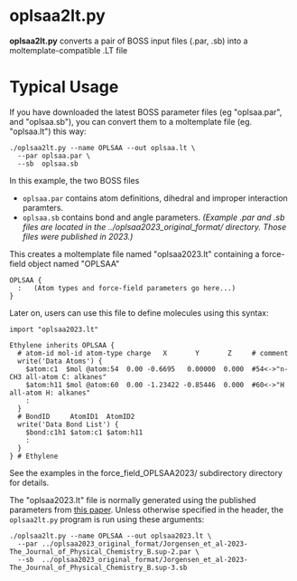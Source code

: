 oplsaa2lt.py
==========================

**oplsaa2lt.py** converts a pair of BOSS input files (.par, .sb) into a moltemplate-compatible .LT file

# Typical Usage
If you have downloaded the latest BOSS parameter files
(eg "oplsaa.par", and "oplsaa.sb"),
you can convert them to a moltemplate file (eg. "oplsaa.lt") this way:
```
./oplsaa2lt.py --name OPLSAA --out oplsaa.lt \
  --par oplsaa.par \
  --sb  oplsaa.sb
```
In this example, the two BOSS files
- `oplsaa.par` contains atom definitions, dihedral and improper interaction paramters.
- `oplsaa.sb` contains bond and angle parameters.
*(Example .par and .sb files are located in the ../oplsaa2023_original_format/ directory.  Those files were published in 2023.)*

This creates a moltemplate file named "oplsaa2023.lt" containing a force-field object named "OPLSAA"
```
OPLSAA {
  :   (Atom types and force-field parameters go here...)
}
```
Later on, users can use this file to define molecules using this syntax:
```
import "oplsaa2023.lt"

Ethylene inherits OPLSAA {
  # atom-id mol-id atom-type charge   X       Y       Z     # comment
  write('Data Atoms') {
    $atom:c1  $mol @atom:54  0.00 -0.6695   0.00000  0.000  #54<->"n-CH3 all-atom C: alkanes"
    $atom:h11 $mol @atom:60  0.00 -1.23422 -0.85446  0.000  #60<->"H all-atom H: alkanes"
    :
  }
  # BondID     AtomID1  AtomID2
  write('Data Bond List') {
    $bond:c1h1 $atom:c1 $atom:h11
    :
  }
} # Ethylene
```
See the examples in the force_field_OPLSAA2023/ subdirectory directory for details.


The "oplsaa2023.lt" file is normally generated using the published parameters from [this paper](https://pubs.acs.org/doi/suppl/10.1021/acs.jpcb.3c06602).  Unless otherwise specified in the header, the `oplsaa2lt.py` program is run using these arguments:
```
./oplsaa2lt.py --name OPLSAA --out oplsaa2023.lt \
  --par ../oplsaa2023_original_format/Jorgensen_et_al-2023-The_Journal_of_Physical_Chemistry_B.sup-2.par \
  --sb  ../oplsaa2023_original_format/Jorgensen_et_al-2023-The_Journal_of_Physical_Chemistry_B.sup-3.sb
```
